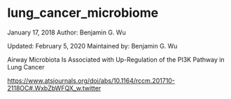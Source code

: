 # lung_cancer_microbiome
January 17, 2018
Author: Benjamin G. Wu

Updated: 
February 5, 2020
Maintained by: Benjamin G. Wu 

Airway Microbiota Is Associated with Up-Regulation of the PI3K Pathway in Lung Cancer

https://www.atsjournals.org/doi/abs/10.1164/rccm.201710-2118OC#.WxbZbWFQX_w.twitter
